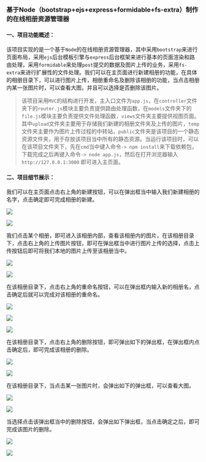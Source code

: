 ###   基于Node（bootstrap+ejs+express+formidable+fs-extra）制作的在线相册资源管理器

#### 一、项目功能概述：
该项目实现的是一个基于`Node`的在线相册资源管理器，其中采用`bootstrap`来进行页面布局，采用`ejs`后台模板引擎与`express`后台框架来进行基本的页面渲染和路由处理，采用`formidable`来处理`post`提交的数据及图片上传的业务，采用`fs-extra`来进行扩展性的文件处理。我们可以在主页面进行新建相册的功能，在具体的相册目录下，可以进行图片上传，相册重命名及删除该相册的功能，当点击相册内某一张图片时，可以查看大图，并且可以选择是否删除该图片。
> 该项目采用`MVC`的结构进行开发，主入口文件为`app.js`，在`controller`文件夹下的`router.js`模块主要负责提供路由处理函数，在`models`文件夹下的`file.js`模块主要负责提供文件处理函数，`views`文件夹主要提供视图页面。其中`upload`文件夹主要用于存储我们新建的相册文件夹及上传的图片，`temp`文件夹主要作为图片上传过程的中转站，`public`文件夹是该项目的一个静态资源文件夹，用于存放该项目当中所有的静态资源。当运行该项目时，可以在该项目文件夹下，先在`cmd`当中键入命令`-> npm install`来下载依赖包，下载完成之后再键入命令`-> node app.js`，然后在打开浏览器输入 `http://127.0.0.1:3000` 即可进入主页面。

#### 二、项目细节展示：
我们可以在主页面点击右上角的新建按钮，可以在弹出框当中输入我们新建相册的名字，点击确定即可完成相册的新建。

![](./imgs/1.png)

![](./imgs/2.png)

我们点击某个相册，即可进入该相册内部，查看该相册内的图片，在该相册目录下，点击右上角的上传图片按钮，即可在弹出框当中进行图片上传的选择，点击上传按钮后即可将我们本地的图片上传至该相册当中。

![](./imgs/3.png)

![](./imgs/4.png)

在该相册目录下，点击右上角的重命名按钮，可以在弹出框内输入新的相册名，点击确定后就可以完成对该相册的重命名。

![](./imgs/5.png)

![](./imgs/6.png)

![](./imgs/7.png)

在该相册目录下，点击右上角的删除按钮，即可弹出如下的弹出框，在弹出框内点击确定后，即可完成该相册的删除。

![](./imgs/8.png)

![](./imgs/9.png)

在该相册目录下，当点击某一张图片时，会弹出如下的弹出框，可以查看大图。

![](./imgs/10.png)

![](./imgs/11.png)

当选择点击该弹出框当中的删除按钮，会弹出如下弹出框，当点击确定之后，即可完成该图片的删除。

![](./imgs/12.png)

![](./imgs/13.png)
